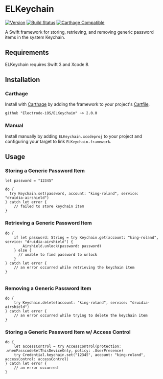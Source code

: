 # ELKeychain

[![Version](https://img.shields.io/badge/version-v2.0.0-blue.svg)](https://github.com/Electrode-iOS/ELKeychain/releases/latest)
[![Build Status](https://travis-ci.org/Electrode-iOS/ELKeychain.svg?branch=master)](https://travis-ci.org/Electrode-iOS/ELKeychain)
[![Carthage Compatible](https://img.shields.io/badge/Carthage-compatible-4BC51D.svg?style=flat)](https://github.com/Carthage/Carthage)

A Swift framework for storing, retrieving, and removing generic password items in the system Keychain.

## Requirements

ELKeychain requires Swift 3 and Xcode 8.

## Installation

### Carthage

Install with [Carthage](https://github.com/Carthage/Carthage) by adding the framework to your project's [Cartfile](https://github.com/Carthage/Carthage/blob/master/Documentation/Artifacts.md#cartfile).

```
github "Electrode-iOS/ELKeychain" ~> 2.0.0
```

### Manual

Install manually by adding `ELKeychain.xcodeproj` to your project and configuring your target to link `ELKeychain.framework`.

## Usage

### Storing a Generic Password Item

```
let password = "12345"

do {
  try Keychain.set(password, account: "king-roland", service: "druidia-airshield")
} catch let error {
    // failed to store keychain item
}

```

### Retrieving a Generic Password Item

```
do {
    if let password: String = try Keychain.get(account: "king-roland", service: "druidia-airshield") {
        Airshield.unlock(password: password)
    } else {
      // unable to find password to unlock
    }
} catch let error {
    // an error occurred while retrieving the keychain item
}


```

### Removing a Generic Password Item

```
do {
    try Keychain.delete(account: "king-roland", service: "druidia-airshield")
} catch let error {
    // an error occurred while trying to delete the keychain item
}

```

### Storing a Generic Password Item w/ Access Control

```
do {
    let accessControl = try AccessControl(protection: .whenPasscodeSetThisDeviceOnly, policy: .UserPresence)
    try Credential.keychain.set("12345", account: "king-roland", accessControl: accessControl)
} catch let error {
    // an error occurred
}

```
